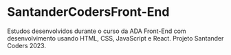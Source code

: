 # SantanderCodersFront-End
Estudos desenvolvidos durante o curso da ADA Front-End com desenvolvimento usando HTML, CSS, JavaScript e React. Projeto Santander Coders 2023.
